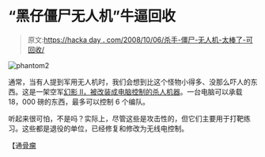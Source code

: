 # “黑仔僵尸无人机”牛逼回收

> 原文:[https://hacka day . com/2008/10/06/杀手-僵尸-无人机-太棒了-可回收/](https://hackaday.com/2008/10/06/killer-zombie-drone-is-awesome-and-recycled/)

![](../Images/acbcdba7a188c38395b8ba8c592bd6d2.png "phantom2")

通常，当有人提到军用无人机时，我们会想到比这个怪物小得多、没那么吓人的东西。这是一架空军[幻影 II，被改装成电脑控制的杀人机器](http://www.fencecheck.com/photography/The_Final_Mission:_The_USAF%92s_QF-4_Target_Drones/)。一台电脑可以承载 18，000 磅的东西，最多可以控制 6 个编队。

听起来很可怕，不是吗？实际上，尽管这些是攻击性的，但它们主要用于打靶练习。这些都是退役的单位，已经修复和修改为无线电控制。

【通[骨瘤](http://www.botjunkie.com/2008/10/06/airforce-killer-zombie-drone-is-big-bad-100-recycled/)